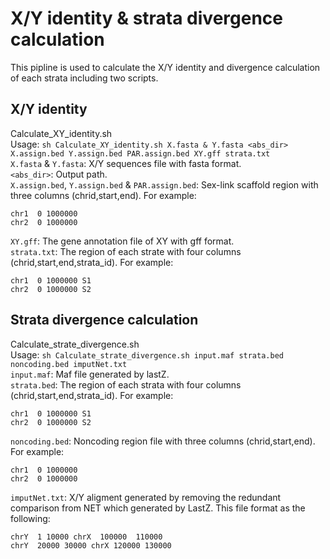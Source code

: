 # X/Y identity & strata divergence calculation
This pipline is used to calculate the X/Y identity and divergence calculation of each strata including two scripts.  

## X/Y identity
Calculate_XY_identity.sh    
Usage: `sh Calculate_XY_identity.sh X.fasta & Y.fasta <abs_dir> X.assign.bed Y.assign.bed PAR.assign.bed XY.gff strata.txt`  
`X.fasta` & `Y.fasta`: X/Y sequences file with fasta format.  
`<abs_dir>`: Output path.  
`X.assign.bed`, `Y.assign.bed` & `PAR.assign.bed`: Sex-link scaffold region with three columns (chrid,start,end). For example:  
```
chr1  0 1000000  
chr2  0 1000000  
```
`XY.gff`: The gene annotation file of XY with gff format.  
`strata.txt`: The region of each strate with four columns (chrid,start,end,strata_id). For example:  
```
chr1  0 1000000 S1
chr2  0 1000000 S2  
````

## Strata divergence calculation
Calculate_strate_divergence.sh  
Usage: `sh Calculate_strate_divergence.sh input.maf strata.bed noncoding.bed imputNet.txt`  
`input.maf`: Maf file generated by lastZ.  
`strata.bed`: The region of each strata with four columns (chrid,start,end,strata_id). For example:  
```
chr1  0 1000000 S1
chr2  0 1000000 S2  
```
`noncoding.bed`: Noncoding region file with three columns (chrid,start,end). For example:    
```
chr1  0 1000000  
chr2  0 1000000  
```
`imputNet.txt`: X/Y aligment generated by removing the redundant comparison from NET which generated by LastZ. This file format as the following:  
```
chrY  1 10000 chrX  100000  110000  
chrY  20000 30000 chrX 120000 130000
```
